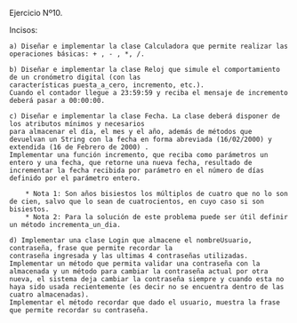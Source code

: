 Ejercicio Nº10.

Incisos:


    a) Diseñar e implementar la clase Calculadora que permite realizar las operaciones básicas: + , - , *, /.

    b) Diseñar e implementar la clase Reloj que simule el comportamiento de un cronómetro digital (con las
    características puesta_a_cero, incremento, etc.). 
    Cuando el contador llegue a 23:59:59 y reciba el mensaje de incremento deberá pasar a 00:00:00.

    c) Diseñar e implementar la clase Fecha. La clase deberá disponer de los atributos mínimos y necesarios
    para almacenar el día, el mes y el año, además de métodos que devuelvan un String con la fecha en forma abreviada (16/02/2000) y extendida (16 de Febrero de 2000) . 
    Implementar una función incremento, que reciba como parámetros un entero y una fecha, que retorne una nueva fecha, resultado de incrementar la fecha recibida por parámetro en el número de días definido por el parámetro entero.

        * Nota 1: Son años bisiestos los múltiplos de cuatro que no lo son de cien, salvo que lo sean de cuatrocientos, en cuyo caso si son bisiestos.
        * Nota 2: Para la solución de este problema puede ser útil definir un método incrementa_un_dia.

    d) Implementar una clase Login que almacene el nombreUsuario, contraseña, frase que permite recordar la
    contraseña ingresada y las ultimas 4 contraseñas utilizadas. 
    Implementar un método que permita validar una contraseña con la almacenada y un método para cambiar la contraseña actual por otra nueva, el sistema deja cambiar la contraseña siempre y cuando esta no haya sido usada recientemente (es decir no se encuentra dentro de las cuatro almacenadas). 
    Implementar el método recordar que dado el usuario, muestra la frase que permite recordar su contraseña.
